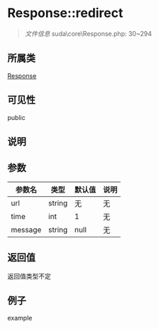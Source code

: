 # Response::redirect

> *文件信息* suda\core\Response.php: 30~294
## 所属类 

[Response](../Response.md)

## 可见性

  public  
## 说明



## 参数

| 参数名 | 类型 | 默认值 | 说明 |
|--------|-----|-------|-------|
| url |  string | 无 | 无 |
| time |  int | 1 | 无 |
| message |  string | null | 无 |

## 返回值
返回值类型不定

## 例子

example